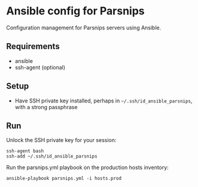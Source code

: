 # Ansible config for Parsnips

Configuration management for Parsnips servers using Ansible.

## Requirements

- ansible
- ssh-agent (optional)

## Setup

- Have SSH private key installed, perhaps in
  `~/.ssh/id_ansible_parsnips`, with a strong passphrase

## Run

Unlock the SSH private key for your session:

```
ssh-agent bash
ssh-add ~/.ssh/id_ansible_parsnips
```

Run the parsnips.yml playbook on the production hosts inventory:

```
ansible-playbook parsnips.yml -i hosts.prod
```
